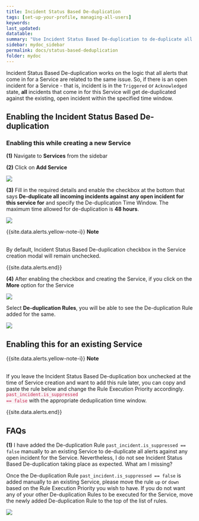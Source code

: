 ```yaml
---
title: Incident Status Based De-duplication
tags: [set-up-your-profile, managing-all-users]
keywords: 
last_updated: 
datatable: 
summary: "Use Incident Status Based De-duplication to de-duplicate all alerts to an existing open incident for a Service"
sidebar: mydoc_sidebar
permalink: docs/status-based-deduplication
folder: mydoc
---
```


Incident Status Based De-duplication works on the logic that all alerts that come in for a Service are related to the same issue. So, if there is an open incident for a Service - that is, incident is in the `Triggered` or `Acknowledged` state, **all** incidents that come in for this Service will get de-duplicated against the existing, open incident within the specified time window.

## Enabling the Incident Status Based De-duplication

### Enabling this while creating a new Service

**(1)** Navigate to **Services** from the sidebar

**(2)** Click on **Add Service**

![](images/status-based-deduplication_1.png)

**(3)** Fill in the required details and enable the checkbox at the bottom that says **De-duplicate all incoming incidents against any open incident for this service for** and specify the De-duplication Time Window. The maximum time allowed for de-duplication is **48 hours**.

![](images/status-based-deduplication_2.png)

{{site.data.alerts.yellow-note-i}}
<b>Note</b>
<br/><br/><p>By default, Incident Status Based De-duplication checkbox in the Service creation modal will remain unchecked.</p>
{{site.data.alerts.end}}

**(4)** After enabling the checkbox and creating the Service, if you click on the **More** option for the Service

![](images/status-based-deduplication_3.png) 

Select **De-duplication Rules**, you will be able to see the De-duplication Rule added for the same.

![](images/status-based-deduplication_4.png) 

## Enabling this for an existing Service

{{site.data.alerts.yellow-note-i}}
<b>Note</b>
<br/><br/><p>If you leave the Incident Status Based De-duplication box unchecked at the time of Service creation and want to add this rule later, you can copy and paste the rule below and change the Rule Execution Priority accordingly. <br/>
<code class="highlighter-rouge" style="color: #c7254e; background-color: #f9f2f4 !important;">past_incident.is_suppressed == false</code> with the appropriate deduplication time window.</p>
{{site.data.alerts.end}}

## FAQs

**(1)** I have added the De-duplication Rule `past_incident.is_suppressed == false` manually to an existing Service to de-duplicate all alerts against any open incident for the Service. Nevertheless, I do not see Incident Status Based De-duplication taking place as expected. What am I missing?

Once the De-duplication Rule `past_incident.is_suppressed == false` is added manually to an existing Service, please move the rule `up` or `down` based on the Rule Execution Priority you wish to have. If you do not want any of your other De-duplication Rules to be executed for the Service, move the newly added De-duplication Rule to the top of the list of rules. 

![](images/status-based-deduplication_5.png)